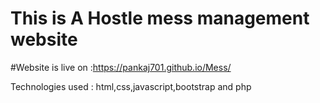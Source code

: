 # This is A Hostle mess management website

#Website is live on :https://pankaj701.github.io/Mess/

Technologies used : html,css,javascript,bootstrap and php
